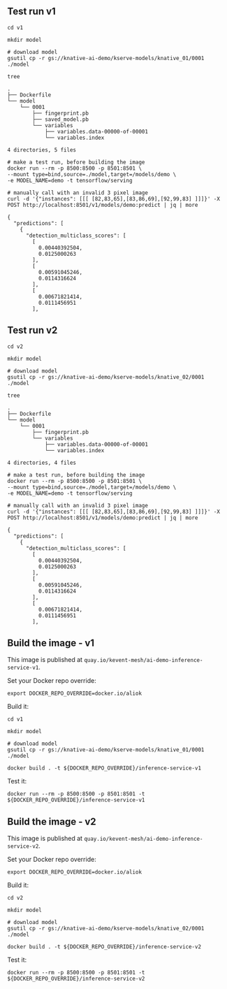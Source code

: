 ## Test run v1

```shell
cd v1

mkdir model

# download model 
gsutil cp -r gs://knative-ai-demo/kserve-models/knative_01/0001 ./model

tree

.
├── Dockerfile
└── model
    └── 0001
        ├── fingerprint.pb
        ├── saved_model.pb
        └── variables
            ├── variables.data-00000-of-00001
            └── variables.index

4 directories, 5 files

# make a test run, before building the image
docker run --rm -p 8500:8500 -p 8501:8501 \
--mount type=bind,source=./model,target=/models/demo \
-e MODEL_NAME=demo -t tensorflow/serving

# manually call with an invalid 3 pixel image
curl -d '{"instances": [[[ [82,83,65],[83,86,69],[92,99,83] ]]]}' -X POST http://localhost:8501/v1/models/demo:predict | jq | more

{
  "predictions": [
    {
      "detection_multiclass_scores": [
        [
          0.00440392504,
          0.0125000263
        ],
        [
          0.00591045246,
          0.0114316624
        ],
        [
          0.00671821414,
          0.0111456951
        ],
```

## Test run v2

```shell
cd v2

mkdir model

# download model 
gsutil cp -r gs://knative-ai-demo/kserve-models/knative_02/0001 ./model

tree

.
├── Dockerfile
└── model
    └── 0001
        ├── fingerprint.pb
        └── variables
            ├── variables.data-00000-of-00001
            └── variables.index

4 directories, 4 files

# make a test run, before building the image
docker run --rm -p 8500:8500 -p 8501:8501 \
--mount type=bind,source=./model,target=/models/demo \
-e MODEL_NAME=demo -t tensorflow/serving

# manually call with an invalid 3 pixel image
curl -d '{"instances": [[[ [82,83,65],[83,86,69],[92,99,83] ]]]}' -X POST http://localhost:8501/v1/models/demo:predict | jq | more

{
  "predictions": [
    {
      "detection_multiclass_scores": [
        [
          0.00440392504,
          0.0125000263
        ],
        [
          0.00591045246,
          0.0114316624
        ],
        [
          0.00671821414,
          0.0111456951
        ],
```


## Build the image - v1

This image is published at `quay.io/kevent-mesh/ai-demo-inference-service-v1`.

Set your Docker repo override:
```shell
export DOCKER_REPO_OVERRIDE=docker.io/aliok
```

Build it:
```shell
cd v1

mkdir model

# download model 
gsutil cp -r gs://knative-ai-demo/kserve-models/knative_01/0001 ./model

docker build . -t ${DOCKER_REPO_OVERRIDE}/inference-service-v1
```

Test it:
```shell
docker run --rm -p 8500:8500 -p 8501:8501 -t ${DOCKER_REPO_OVERRIDE}/inference-service-v1
```

## Build the image - v2

This image is published at `quay.io/kevent-mesh/ai-demo-inference-service-v2`.

Set your Docker repo override:
```shell
export DOCKER_REPO_OVERRIDE=docker.io/aliok
```

Build it:
```shell
cd v2

mkdir model

# download model 
gsutil cp -r gs://knative-ai-demo/kserve-models/knative_02/0001 ./model

docker build . -t ${DOCKER_REPO_OVERRIDE}/inference-service-v2
```

Test it:
```shell
docker run --rm -p 8500:8500 -p 8501:8501 -t ${DOCKER_REPO_OVERRIDE}/inference-service-v2
```

